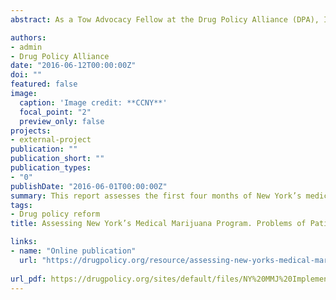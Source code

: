 ```yaml
---
abstract: As a Tow Advocacy Fellow at the Drug Policy Alliance (DPA), I worked on an implementation assessment of the first phase of New York’s medical marijuana program and presented findings and policy recommendations for improving patient access in New York State.

authors:
- admin
- Drug Policy Alliance
date: "2016-06-12T00:00:00Z"
doi: ""
featured: false
image:
  caption: 'Image credit: **CCNY**'
  focal_point: "2"
  preview_only: false
projects:
- external-project
publication: ""
publication_short: ""
publication_types:
- "0"
publishDate: "2016-06-01T00:00:00Z"
summary: This report assesses the first four months of New York’s medical marijuana program and finds that patients and caregivers face significant barriers to accessing medicine.
tags:
- Drug policy reform
title: Assessing New York’s Medical Marijuana Program. Problems of Patient Access and Affordability

links:
- name: "Online publication"
  url: "https://drugpolicy.org/resource/assessing-new-yorks-medical-marijuana-program-problems-patient-access-and-affordability"
  
url_pdf: https://drugpolicy.org/sites/default/files/NY%20MMJ%20Implementation%20Report%20Q1%20June%2013%202016.pdf
---
```


